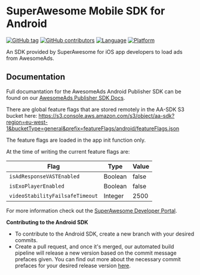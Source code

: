 SuperAwesome Mobile SDK for Android
===================================

[![GitHub tag](https://img.shields.io/github/tag/SuperAwesomeLTD/sa-mobile-sdk-android.svg)]() 
[![GitHub contributors](https://img.shields.io/github/contributors/SuperAwesomeLTD/sa-mobile-sdk-android.svg)]() 
[![Language](https://img.shields.io/badge/language-java-f48041.svg?style=flat)]() 
[![Platform](https://img.shields.io/badge/platform-android-lightgrey.svg)]()

An SDK provided by SuperAwesome for iOS app developers to load ads from AwesomeAds.

## Documentation

Full documantation for the AwesomeAds Android Publisher SDK can be found on our [AwesomeAds Publisher SDK Docs](https://www.kidswebservices.com/docs/awesomeads/sdks/publisher).

There are global feature flags that are stored remotely in the AA-SDK S3 bucket here: 
https://s3.console.aws.amazon.com/s3/object/aa-sdk?region=eu-west-1&bucketType=general&prefix=featureFlags/android/featureFlags.json

The feature flags are loaded in the app init function only.

At the time of writing the current feature flags are:

| Flag                             | Type       | Value
| -------------------------------- | ---------- | -----
| `isAdResponseVASTEnabled`        | Boolean    | false
| `isExoPlayerEnabled`             | Boolean    | false
| `videoStabilityFailsafeTimeout`  | Integer    | 2500

For more information check out the [SuperAwesome Developer Portal](https://superawesomeltd.github.io/sa-mobile-sdk-android/).

**Contributing to the Android SDK**

- To contribute to the Android SDK, create a new branch with your desired commits.
- Create a pull request, and once it's merged, our automated build pipeline will release a new version based on the commit message prefaces given. You can find out more about the necessary commit prefaces for your desired release version [here](https://superawesomeltd.atlassian.net/wiki/spaces/AA/pages/4932993069/Releasing+Versions+with+Semantic+Release).
